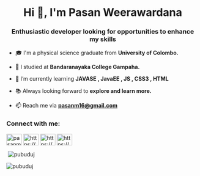 <h1 align="center">Hi 👋, I'm Pasan Weerawardana</h1>
<h3 align="center">Enthusiastic developer looking for opportunities to enhance my skills</h3>

- 🎓 I'm a physical science graduate from **University of Colombo.** 

- 🏫 I studied at **Bandaranayaka College Gampaha.**

- 🌱 I’m currently learning **JAVASE , JavaEE , JS , CSS3 , HTML**

- 📚 Always looking forward to **explore and learn more.**

- 📫 Reach me via **pasanm16@gmail.com**

<h3 align="left">Connect with me:</h3>
<p align="left">
<a href="https://twitter.com/MadushPasan" target="blank"><img align="center" src="https://raw.githubusercontent.com/rahuldkjain/github-profile-readme-generator/master/src/images/icons/Social/twitter.svg" alt="pasanmadushanka" height="30" width="40" /></a>
<a href="https://www.linkedin.com/in/pasan-weerawardana-3a4301173/" target="blank"><img align="center" src="https://raw.githubusercontent.com/rahuldkjain/github-profile-readme-generator/master/src/images/icons/Social/linked-in-alt.svg" alt="https://www.linkedin.com/in/pasan-weerawardana-3a4301173/" height="30" width="40" /></a>
<a href="https://https://stackoverflow.com/users/20100756/pasan-weerawardana" target="blank"><img align="center" src="https://raw.githubusercontent.com/rahuldkjain/github-profile-readme-generator/master/src/images/icons/Social/stack-overflow.svg" alt="https://https://stackoverflow.com/users/20100756/pasan-weerawardana" height="30" width="40" /></a>
<a href="https://www.hackerrank.com/pasanm16" target="blank"><img align="center" src="https://raw.githubusercontent.com/rahuldkjain/github-profile-readme-generator/master/src/images/icons/Social/hackerrank.svg" alt="https://www.hackerrank.com/pasanm16" height="30" width="40" /></a>
</p>
<p>&nbsp;<img align="center" src="https://github-readme-stats.vercel.app/api?username=pasanweerawardana&show_icons=true&locale=en" alt="pubuduj" /></p>

<p><img align="center" src="https://github-readme-streak-stats.herokuapp.com/?user=pasanweerawardana&" alt="pubuduj" /></p>
